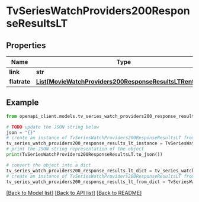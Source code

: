 # TvSeriesWatchProviders200ResponseResultsLT


## Properties

Name | Type | Description | Notes
------------ | ------------- | ------------- | -------------
**link** | **str** |  | [optional] 
**flatrate** | [**List[MovieWatchProviders200ResponseResultsLTRentInner]**](MovieWatchProviders200ResponseResultsLTRentInner.md) |  | [optional] 

## Example

```python
from openapi_client.models.tv_series_watch_providers200_response_results_lt import TvSeriesWatchProviders200ResponseResultsLT

# TODO update the JSON string below
json = "{}"
# create an instance of TvSeriesWatchProviders200ResponseResultsLT from a JSON string
tv_series_watch_providers200_response_results_lt_instance = TvSeriesWatchProviders200ResponseResultsLT.from_json(json)
# print the JSON string representation of the object
print(TvSeriesWatchProviders200ResponseResultsLT.to_json())

# convert the object into a dict
tv_series_watch_providers200_response_results_lt_dict = tv_series_watch_providers200_response_results_lt_instance.to_dict()
# create an instance of TvSeriesWatchProviders200ResponseResultsLT from a dict
tv_series_watch_providers200_response_results_lt_from_dict = TvSeriesWatchProviders200ResponseResultsLT.from_dict(tv_series_watch_providers200_response_results_lt_dict)
```
[[Back to Model list]](../README.md#documentation-for-models) [[Back to API list]](../README.md#documentation-for-api-endpoints) [[Back to README]](../README.md)


